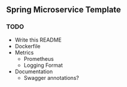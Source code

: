 ## Spring Microservice Template

### TODO
* Write this README
* Dockerfile
* Metrics
  * Prometheus
  * Logging Format
* Documentation
  * Swagger annotations?